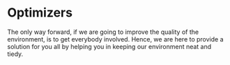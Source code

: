 # Optimizers
The only way forward, if we are going to improve the quality of the environment, is to get everybody involved.
Hence, we are here to provide a solution for you all by helping you in keeping our environment neat and tiedy.
